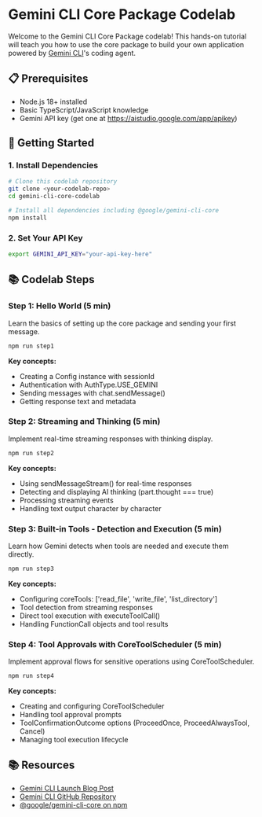 # Gemini CLI Core Package Codelab

Welcome to the Gemini CLI Core Package codelab! This hands-on tutorial will teach you how to use the core package to build your own application powered by [Gemini CLI](https://github.com/google-gemini/gemini-cli)'s coding agent.

## 📋 Prerequisites

- Node.js 18+ installed
- Basic TypeScript/JavaScript knowledge
- Gemini API key (get one at <https://aistudio.google.com/app/apikey>)

## 🚀 Getting Started

### 1. Install Dependencies

```bash
# Clone this codelab repository
git clone <your-codelab-repo>
cd gemini-cli-core-codelab

# Install all dependencies including @google/gemini-cli-core
npm install
```

### 2. Set Your API Key

```bash
export GEMINI_API_KEY="your-api-key-here"
```

## 📚 Codelab Steps

### Step 1: Hello World (5 min)

Learn the basics of setting up the core package and sending your first message.

```bash
npm run step1
```

**Key concepts:**

- Creating a Config instance with sessionId
- Authentication with AuthType.USE_GEMINI
- Sending messages with chat.sendMessage()
- Getting response text and metadata

### Step 2: Streaming and Thinking (5 min)

Implement real-time streaming responses with thinking display.

```bash
npm run step2
```

**Key concepts:**

- Using sendMessageStream() for real-time responses
- Detecting and displaying AI thinking (part.thought === true)
- Processing streaming events
- Handling text output character by character

### Step 3: Built-in Tools - Detection and Execution (5 min)

Learn how Gemini detects when tools are needed and execute them directly.

```bash
npm run step3
```

**Key concepts:**

- Configuring coreTools: ['read_file', 'write_file', 'list_directory']
- Tool detection from streaming responses
- Direct tool execution with executeToolCall()
- Handling FunctionCall objects and tool results

### Step 4: Tool Approvals with CoreToolScheduler (5 min)

Implement approval flows for sensitive operations using CoreToolScheduler.

```bash
npm run step4
```

**Key concepts:**

- Creating and configuring CoreToolScheduler
- Handling tool approval prompts
- ToolConfirmationOutcome options (ProceedOnce, ProceedAlwaysTool, Cancel)
- Managing tool execution lifecycle

## 📚 Resources

- [Gemini CLI Launch Blog Post](https://blog.google/technology/developers/introducing-gemini-cli-open-source-ai-agent/)
- [Gemini CLI GitHub Repository](https://github.com/google-gemini/gemini-cli)
- [@google/gemini-cli-core on npm](https://www.npmjs.com/package/@google/gemini-cli-core)
